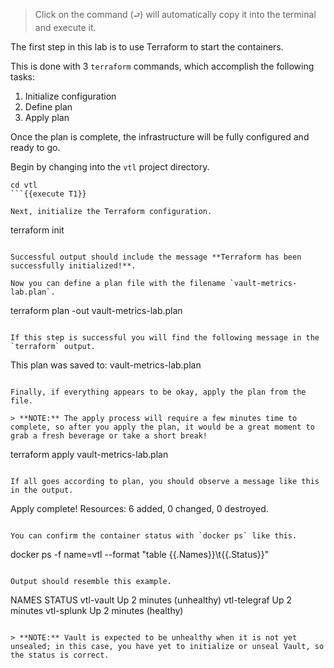 > Click on the command (`⮐`) will automatically copy it into the terminal and execute it.

The first step in this lab is to use Terraform to start the containers.

This is done with 3 `terraform` commands, which accomplish the following tasks:

1. Initialize configuration
2. Define plan
3. Apply plan

Once the plan is complete, the infrastructure will be fully configured and ready to go.

Begin by changing into the `vtl` project directory.

```
cd vtl
```{{execute T1}}

Next, initialize the Terraform configuration.

```
terraform init
```{{execute T1}}

Successful output should include the message **Terraform has been successfully initialized!**.

Now you can define a plan file with the filename `vault-metrics-lab.plan`.

```
terraform plan -out vault-metrics-lab.plan
```{{execute T1}}

If this step is successful you will find the following message in the `terraform` output.

```
This plan was saved to: vault-metrics-lab.plan
```

Finally, if everything appears to be okay, apply the plan from the file.

> **NOTE:** The apply process will require a few minutes time to complete, so after you apply the plan, it would be a great moment to grab a fresh beverage or take a short break!

```
terraform apply vault-metrics-lab.plan
```{{execute T1}}

If all goes according to plan, you should observe a message like this in the output.

```
Apply complete! Resources: 6 added, 0 changed, 0 destroyed.
```

You can confirm the container status with `docker ps` like this.

```
docker ps -f name=vtl --format "table {{.Names}}\t{{.Status}}"
```{{execute T1}}

Output should resemble this example.

```
NAMES               STATUS
vtl-vault           Up 2 minutes (unhealthy)
vtl-telegraf        Up 2 minutes
vtl-splunk          Up 2 minutes (healthy)
```

> **NOTE:** Vault is expected to be unhealthy when it is not yet unsealed; in this case, you have yet to initialize or unseal Vault, so the status is correct.

